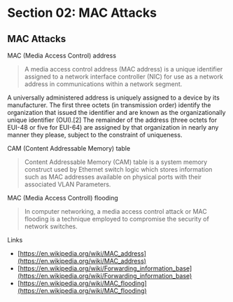 # Section 02: MAC Attacks

## MAC Attacks
MAC (Media Access Control) address
> A media access control address (MAC address) is a unique identifier assigned to a network interface controller (NIC) for use as a network address in communications within a network segment.

A universally administered address is uniquely assigned to a device by its manufacturer. The first three octets (in transmission order) identify the organization that issued the identifier and are known as the organizationally unique identifier (OUI).[2] The remainder of the address (three octets for EUI-48 or five for EUI-64) are assigned by that organization in nearly any manner they please, subject to the constraint of uniqueness.

CAM (Content Addressable Memory) table
> Content Addressable Memory (CAM) table is a system memory construct used by Ethernet switch logic which stores information such as MAC addresses available on physical ports with their associated VLAN Parameters.

MAC (Media Access Controll) flooding
> In computer networking, a media access control attack or MAC flooding is a technique employed to compromise the security of network switches.


Links
- [https://en.wikipedia.org/wiki/MAC_address](https://en.wikipedia.org/wiki/MAC_address)
- [https://en.wikipedia.org/wiki/Forwarding_information_base](https://en.wikipedia.org/wiki/Forwarding_information_base)
- [https://en.wikipedia.org/wiki/MAC_flooding](https://en.wikipedia.org/wiki/MAC_flooding)
